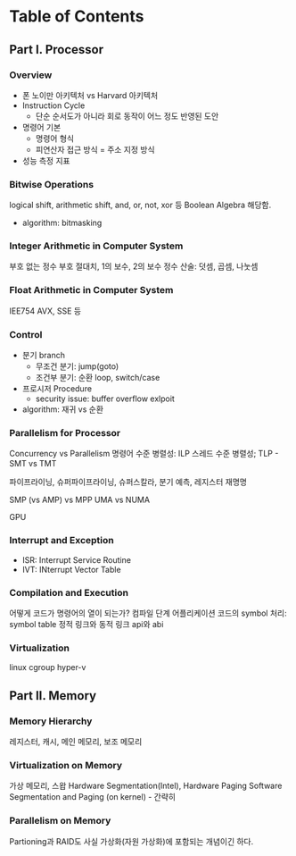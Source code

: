 #   Table of Contents

##  Part I. Processor

### Overview
*   폰 노이만 아키텍처 vs Harvard 아키텍처
*   Instruction Cycle
    *   단순 순서도가 아니라 회로 동작이 어느 정도 반영된 도안
*   명령어 기본
    *   명령어 형식
    *   피연산자 접근 방식 = 주소 지정 방식
*   성능 측정 지표

### Bitwise Operations
logical shift, arithmetic shift, and, or, not, xor 등
Boolean Algebra 해당함.
*   algorithm: bitmasking

### Integer Arithmetic in Computer System
부호 없는 정수
부호 절대치, 1의 보수, 2의 보수
정수 산술: 덧셈, 곱셈, 나눗셈

### Float Arithmetic in Computer System
IEE754
AVX, SSE 등

### Control
*   분기 branch
    *   무조건 분기: jump(goto)
    *   조건부 분기: 순환 loop, switch/case
*   프로시저 Procedure
    *   security issue: buffer overflow exlpoit
*   algorithm: 재귀 vs 순환


### Parallelism for Processor
Concurrency vs Parallelism
명령어 수준 병렬성: ILP
스레드 수준 병렬성; TLP - SMT vs TMT

파이프라이닝, 슈퍼파이프라이닝, 슈퍼스칼라, 분기 예측, 레지스터 재명명

SMP (vs AMP) vs MPP
UMA vs NUMA

GPU

### Interrupt and Exception
*   ISR: Interrupt Service Routine
*   IVT: INterrupt Vector Table

### Compilation and Execution
어떻게 코드가 명령어의 열이 되는가?
컴파일 단계
어플리케이션 코드의 symbol 처리: symbol table
정적 링크와 동적 링크
api와 abi

### Virtualization
linux cgroup
hyper-v

##  Part II. Memory

### Memory Hierarchy
레지스터, 캐시, 메인 메모리, 보조 메모리

### Virtualization on Memory
가상 메모리, 스왑
Hardware Segmentation(Intel), Hardware Paging
Software Segmentation and Paging (on kernel) - 간략히

### Parallelism on Memory
Partioning과 RAID도 사실 가상화(자원 가상화)에 포함되는 개념이긴 하다.